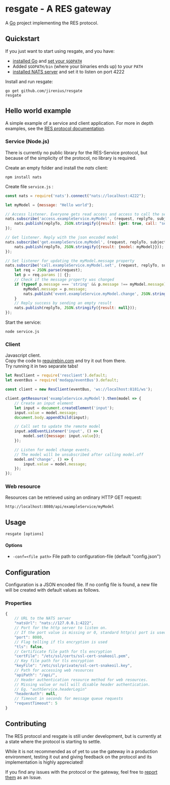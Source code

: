 # resgate - A RES gateway
A [Go](http://golang.org) project implementing the RES protocol.

## Quickstart

If you just want to start using resgate, and you have:
* [installed Go](https://golang.org/doc/install) and [set your `$GOPATH`](https://golang.org/cmd/go/#GOPATH_environment_variable)
* Added `$GOPATH/bin` (where your binaries ends up) to your `PATH`
* [installed NATS server](https://nats.io/download/nats-io/gnatsd/) and set it to listen on port 4222

Install and run resgate:

```
go get github.com/jirenius/resgate
resgate
```

## Hello world example

A simple example of a service and client application. For more in depth examples, see the [RES protocol documentation](https://github.com/jirenius/resgate/blob/master/resprotocol.md).

### Service (Node.js)

There is currently no public library for the RES-Service protocol, but because of the simplicity of the protocol, no library is required.

Create an empty folder and install the *nats* client:

```
npm install nats
```

Create file `service.js` :

```javascript
const nats = require('nats').connect("nats://localhost:4222");

let myModel = {message: "Hello world"};

// Access listener. Everyone gets read access and access to call the set-method
nats.subscribe('access.exampleService.myModel', (request, replyTo, subject) => {
	nats.publish(replyTo, JSON.stringify({result: {get: true, call: "set"}}));
});

// Get listener. Reply with the json encoded model
nats.subscribe('get.exampleService.myModel', (request, replyTo, subject) => {
	nats.publish(replyTo, JSON.stringify({result: {model: myModel}}));
});

// Set listener for updating the myModel.message property
nats.subscribe('call.exampleService.myModel.set', (request, replyTo, subject) => {
	let req = JSON.parse(request);
	let p = req.params || {};
	// Check if the message property was changed
	if (typeof p.message === 'string' && p.message !== myModel.message) {
		myModel.message = p.message;
		nats.publish('event.exampleService.myModel.change', JSON.stringify({data: {message: p.message}}));
	}
	// Reply success by sending an empty result
	nats.publish(replyTo, JSON.stringify({result: null}));
});
```

Start the service:

```
node service.js
```

### Client

Javascript client.  
Copy the code to [requirebin.com](http://requirebin.com/) and try it out from there.  
Try running it in two separate tabs!

```javascript
let ResClient = require('resclient').default;
let eventBus = require('modapp/eventBus').default;

const client = new ResClient(eventBus, 'ws://localhost:8181/ws');

client.getResource('exampleService.myModel').then(model => {
	// Create an input element
	let input = document.createElement('input');
	input.value = model.message;
	document.body.appendChild(input);

	// Call set to update the remote model
	input.addEventListener('input', () => {
		model.set({message: input.value});
	});

	// Listen for model change events.
	// The model will be unsubscribed after calling model.off
	model.on('change', () => {
		input.value = model.message;
	});
});
```

### Web  resource

Resources can be retrieved using an ordinary HTTP GET request:

```
http://localhost:8080/api/exampleService/myModel
```

## Usage
```
resgate [options]
```
#### Options
- `-conf=<file path>` File path to configuration-file (default "config.json")

## Configuration
Configuration is a JSON encoded file. If no config file is found, a new file will be created with default values as follows.

### Properties

```javascript
{
	// URL to the NATS server
	"natsUrl": "nats://127.0.0.1:4222",
	// Port for the http server to listen on.
	// If the port value is missing or 0, standard http(s) port is used.
	"port": 8080,
	// Flag telling if tls encryption is used
	"tls": false,
	// Certificate file path for tls encryption
	"certFile": "/etc/ssl/certs/ssl-cert-snakeoil.pem",
	// Key file path for tls encryption
	"keyFile": "/etc/ssl/private/ssl-cert-snakeoil.key",
	// Path for accessing web resources
	"apiPath": "/api/",
	// Header authentication resource method for web resources.
	// Missing value or null will disable header authentication.
	// Eg. "authService.headerLogin"
	"headerAuth": null,
	// Timeout in seconds for message queue requests
	"requestTimeout": 5
}
```

## Contributing

The RES protocol and resgate is still under development, but is currently at a state where the protocol is starting to settle.

While it is not recommended as of yet to use the gateway in a production environment, testing it out and giving feedback on the protocol and its implementation is highly appreciated!

If you find any issues with the protocol or the gateway, feel free to [report them](https://github.com/jirenius/resgate/issues/new) as an Issue.
